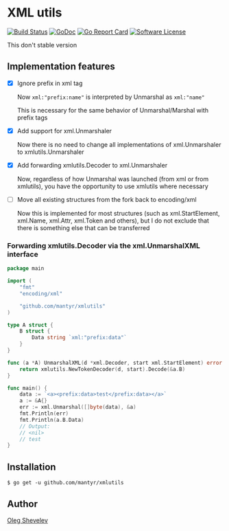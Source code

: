 # XML utils

[![Build Status](https://travis-ci.org/mantyr/xmlutils.svg?branch=master)](https://travis-ci.org/mantyr/xmlutils)
[![GoDoc](https://godoc.org/github.com/mantyr/xmlutils?status.png)](http://godoc.org/github.com/mantyr/xmlutils)
[![Go Report Card](https://goreportcard.com/badge/github.com/mantyr/xmlutils?v=4)][goreport]
[![Software License](https://img.shields.io/badge/license-MIT-brightgreen.svg)](LICENSE.md)

This don't stable version

## Implementation features

- [x] Ignore prefix in xml tag

   Now `xml:"prefix:name"` is interpreted by Unmarshal as `xml:"name"`

   This is necessary for the same behavior of Unmarshal/Marshal with prefix tags

- [x] Add support for xml.Unmarshaler

   Now there is no need to change all implementations of xml.Unmarshaler to xmlutils.Unmarshaler

- [x] Add forwarding xmlutils.Decoder to xml.Unmarshaler

   Now, regardless of how Unmarshal was launched (from xml or from xmlutils), you have the opportunity to use xmlutils where necessary

- [ ] Move all existing structures from the fork back to encoding/xml

   Now this is implemented for most structures (such as xml.StartElement, xml.Name, xml.Attr, xml.Token and others), but I do not exclude that there is something else that can be transferred

### Forwarding xmlutils.Decoder via the xml.UnmarshalXML interface
```GO
package main

import (
	"fmt"
	"encoding/xml"

	"github.com/mantyr/xmlutils"
)

type A struct {
	B struct {
		Data string `xml:"prefix:data"`
	}
}

func (a *A) UnmarshalXML(d *xml.Decoder, start xml.StartElement) error {
	return xmlutils.NewTokenDecoder(d, start).Decode(&a.B)
}

func main() {
	data := `<a><prefix:data>test</prefix:data></a>`
	a := &A{}
	err := xml.Unmarshal([]byte(data), &a)
	fmt.Println(err)
	fmt.Println(a.B.Data)
	// Output:
	// <nil>
	// test
}
```

## Installation

    $ go get -u github.com/mantyr/xmlutils

## Author

[Oleg Shevelev][mantyr]

[mantyr]: https://github.com/mantyr

[build_status]: https://travis-ci.org/mantyr/xmlutils
[godoc]:        http://godoc.org/github.com/mantyr/xmlutils
[goreport]:     https://goreportcard.com/report/github.com/mantyr/xmlutils
